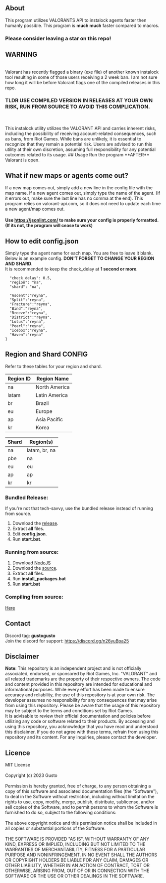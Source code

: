 ## About
This program utilizes VALORANTS API to instalock agents faster then humanly possible. This program is **much much** faster compared to macros.
 <br /> 
 ### Please consider leaving a star on this repo!

## WARNING
 <br /> Valorant has recently flagged a binary (exe file) of another known instalock tool resulting in some of those users receiving a 2 week ban. I am not sure how long it will be before Valorant flags one of the compiled releases in this repo.
 <br />
  ### **TLDR USE COMPILED VERSION IN RELEASES AT YOUR OWN RISK, RUN FROM SOURCE TO AVOID THIS COMPLICATION.**
 <br />
 <br />
This instalock utility utilizes the VALORANT API and carries inherent risks, including the possibility of receiving account-related consequences, such as bans, from Riot Games. While bans are unlikely, it is essential to recognize that they remain a potential risk. Users are advised to run this utility at their own discretion, assuming full responsibility for any potential outcomes related to its usage.
## Usage
Run the program **AFTER** Valorant is open.

 ## What if new maps or agents come out?
 If a new map comes out, simply add a new line in the config file with the map name. If a new agent comes out, simply type the name of the agent. (If it errors out, make sure the last line has no comma at the end). This program relies on valorant-api.com, so it does not need to update each time a new agent/map comes out. 
#### **Use https://jsonlint.com/ to make sure your config is properly formatted. (If its not, the program will cease to work)**

## How to edit config.json
Simply type the agent name for each map. You are free to leave it blank. <br /> 
Below is an example config. **DON'T FORGET TO CHANGE YOUR REGION AND SHARD**. <br /> 
It is recommended to keep the check_delay at **1 second or more**.
```{
  "check_delay": 0.5,
  "region": "na",
  "shard": "na",

  "Ascent":"reyna",
  "Split":"reyna",
  "Fracture":"reyna",
  "Bind":"reyna",
  "Breeze":"reyna",
  "District":"reyna",
  "Lotus":"reyna",
  "Pearl":"reyna",
  "Icebox":"reyna",
  "Haven":"reyna"
}
```

## Region and Shard CONFIG
Refer to these tables for your region and shard.

| Region ID | Region Name      |
| --------- | ---------------- |
| na        | North America    |
| latam     | Latin America    |
| br        | Brazil           |
| eu        | Europe           |
| ap        | Asia Pacific     |
| kr        | Korea            |

| Shard | Region(s)      |
| ----- | -------------- |
| na    | latam, br, na  |
| pbe   | na             |
| eu    | eu             |
| ap    | ap             |
| kr    | kr             |



### Bundled Release:
If you're not that tech-savvy, use the bundled release instead of running from source. 

1) Download the [release](https://github.com/copreus/valorant-agent-snatcher/releases/download/v1.0-hotfix/valorant-agent-snatcher.zip).
2) Extract **all** files.
3) Edit **config.json**.
4) Run **start.bat**.

### Running from source:

1) Download [NodeJS](https://nodejs.org/en)
2) Download the [source](https://github.com/copreus/valorant-agent-snatcher/archive/refs/heads/main.zip).
3) Extract **all** files.
4) Run **install_packages.bat**
5) Run **start.bat**


### Compiling from source:

[Here](https://letmegooglethat.com/?q=how+to+compile+nodejs)
 
## Contact 
 Discord tag: **gustogusto** <br /> 
 Join the discord for support:
 https://discord.gg/n26yuBpa25
 

 
## Disclaimer

**Note**: This repository is an independent project and is not officially associated, endorsed, or sponsored by Riot Games, Inc. "VALORANT" and all related trademarks are the property of their respective owners. The code and content provided in this repository are intended for educational and informational purposes. While every effort has been made to ensure accuracy and reliability, the use of this repository is at your own risk. The developer assumes no responsibility for any consequences that may arise from using this repository. Please be aware that the usage of this repository may be subject to the terms and conditions set by Riot Games. 
<br /> 
It is advisable to review their official documentation and policies before utilizing any code or software related to their products. By accessing and using this repository, you acknowledge that you have read and understood this disclaimer. If you do not agree with these terms, refrain from using this repository and its content. For any inquiries, please contact the developer.

## Licence
MIT License
<br /> 
<br /> 
Copyright (c) 2023 Gusto
<br /> 
<br /> 
Permission is hereby granted, free of charge, to any person obtaining a copy
of this software and associated documentation files (the "Software"), to deal
in the Software without restriction, including without limitation the rights
to use, copy, modify, merge, publish, distribute, sublicense, and/or sell
copies of the Software, and to permit persons to whom the Software is
furnished to do so, subject to the following conditions:
<br /> 
<br /> 
The above copyright notice and this permission notice shall be included in all
copies or substantial portions of the Software.
<br /> 
<br /> 
THE SOFTWARE IS PROVIDED "AS IS", WITHOUT WARRANTY OF ANY KIND, EXPRESS OR
IMPLIED, INCLUDING BUT NOT LIMITED TO THE WARRANTIES OF MERCHANTABILITY,
FITNESS FOR A PARTICULAR PURPOSE AND NONINFRINGEMENT. IN NO EVENT SHALL THE
AUTHORS OR COPYRIGHT HOLDERS BE LIABLE FOR ANY CLAIM, DAMAGES OR OTHER
LIABILITY, WHETHER IN AN ACTION OF CONTRACT, TORT OR OTHERWISE, ARISING FROM,
OUT OF OR IN CONNECTION WITH THE SOFTWARE OR THE USE OR OTHER DEALINGS IN THE
SOFTWARE.
